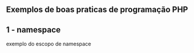Exemplos de boas praticas de programação PHP
----------------------------------------------

## 1 - namespace
 exemplo do escopo de namespace
